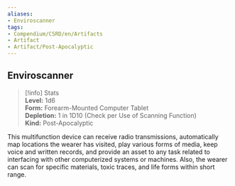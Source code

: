 ```yaml
---
aliases:
- Enviroscanner
tags:
- Compendium/CSRD/en/Artifacts
- Artifact
- Artifact/Post-Apocalyptic
---
```


  
## Enviroscanner  
>[!info] Stats  
> **Level:** 1d6  
> **Form:** Forearm-Mounted Computer Tablet  
> **Depletion:** 1 in 1D10 (Check per Use of Scanning Function)  
> **Kind:** Post-Apocalyptic
  
This multifunction device can receive radio transmissions, automatically map locations the wearer has visited, play various forms of media, keep voice and written records, and provide an asset to any task related to interfacing with other computerized systems or machines. Also, the wearer can scan for specific materials, toxic traces, and life forms within short range.